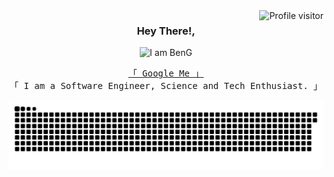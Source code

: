 <a href="https://komarev.com/ghpvc/?username=BenjaminNechicattu">
  <img align="right" src="https://komarev.com/ghpvc/?username=BenjaminNechicattu&label=Visitors&color=0e75b6&style=flat" alt="Profile visitor" />
</a>



<!-- Intro  -->
<h3 align="center">
     Hey There!,
</h3> 
<p align="center">
   <img src="https://readme-typing-svg.demolab.com?font=Permanent+Marker&size=36&pause=1000&random=false&width=435&lines=I+am+Benjamin+G;You+can+call+me+Ben_G" alt="I am BenG">
<p>

<p align="center"> 
  <samp>
    <a href="https://www.google.com/search?q=Benjamin+Nechicattu">「 Google Me 」</a>
    <br>
    「 I am a Software Engineer, Science and Tech Enthusiast. 」
    <br>

  </samp>
</p>

<p align="center"> 
   <img src="https://github.com/BenjaminNechicattu/BenjaminNechicattu/blob/main/github-user-contribution.svg" alt="I am Git Progress">
</p>
